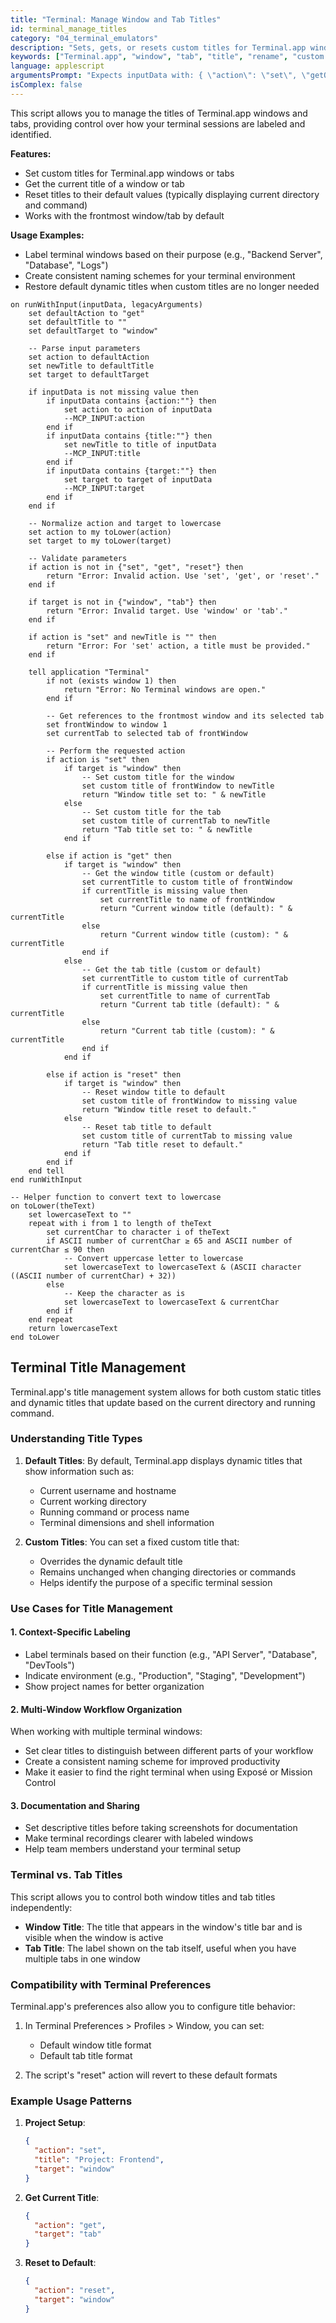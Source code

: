```yaml
---
title: "Terminal: Manage Window and Tab Titles"
id: terminal_manage_titles
category: "04_terminal_emulators"
description: "Sets, gets, or resets custom titles for Terminal.app windows and tabs."
keywords: ["Terminal.app", "window", "tab", "title", "rename", "custom title", "reset"]
language: applescript
argumentsPrompt: "Expects inputData with: { \"action\": \"set\", \"getOrReset\", \"title\": \"New title text\", \"target\": \"window\" or \"tab\" } (target defaults to \"window\" if omitted)."
isComplex: false
---
```


This script allows you to manage the titles of Terminal.app windows and tabs, providing control over how your terminal sessions are labeled and identified.

**Features:**
- Set custom titles for Terminal.app windows or tabs
- Get the current title of a window or tab
- Reset titles to their default values (typically displaying current directory and command)
- Works with the frontmost window/tab by default

**Usage Examples:**
- Label terminal windows based on their purpose (e.g., "Backend Server", "Database", "Logs")
- Create consistent naming schemes for your terminal environment
- Restore default dynamic titles when custom titles are no longer needed

```applescript
on runWithInput(inputData, legacyArguments)
    set defaultAction to "get"
    set defaultTitle to ""
    set defaultTarget to "window"
    
    -- Parse input parameters
    set action to defaultAction
    set newTitle to defaultTitle
    set target to defaultTarget
    
    if inputData is not missing value then
        if inputData contains {action:""} then
            set action to action of inputData
            --MCP_INPUT:action
        end if
        if inputData contains {title:""} then
            set newTitle to title of inputData
            --MCP_INPUT:title
        end if
        if inputData contains {target:""} then
            set target to target of inputData
            --MCP_INPUT:target
        end if
    end if
    
    -- Normalize action and target to lowercase
    set action to my toLower(action)
    set target to my toLower(target)
    
    -- Validate parameters
    if action is not in {"set", "get", "reset"} then
        return "Error: Invalid action. Use 'set', 'get', or 'reset'."
    end if
    
    if target is not in {"window", "tab"} then
        return "Error: Invalid target. Use 'window' or 'tab'."
    end if
    
    if action is "set" and newTitle is "" then
        return "Error: For 'set' action, a title must be provided."
    end if
    
    tell application "Terminal"
        if not (exists window 1) then
            return "Error: No Terminal windows are open."
        end if
        
        -- Get references to the frontmost window and its selected tab
        set frontWindow to window 1
        set currentTab to selected tab of frontWindow
        
        -- Perform the requested action
        if action is "set" then
            if target is "window" then
                -- Set custom title for the window
                set custom title of frontWindow to newTitle
                return "Window title set to: " & newTitle
            else
                -- Set custom title for the tab
                set custom title of currentTab to newTitle
                return "Tab title set to: " & newTitle
            end if
            
        else if action is "get" then
            if target is "window" then
                -- Get the window title (custom or default)
                set currentTitle to custom title of frontWindow
                if currentTitle is missing value then
                    set currentTitle to name of frontWindow
                    return "Current window title (default): " & currentTitle
                else
                    return "Current window title (custom): " & currentTitle
                end if
            else
                -- Get the tab title (custom or default)
                set currentTitle to custom title of currentTab
                if currentTitle is missing value then
                    set currentTitle to name of currentTab
                    return "Current tab title (default): " & currentTitle
                else
                    return "Current tab title (custom): " & currentTitle
                end if
            end if
            
        else if action is "reset" then
            if target is "window" then
                -- Reset window title to default
                set custom title of frontWindow to missing value
                return "Window title reset to default."
            else
                -- Reset tab title to default
                set custom title of currentTab to missing value
                return "Tab title reset to default."
            end if
        end if
    end tell
end runWithInput

-- Helper function to convert text to lowercase
on toLower(theText)
    set lowercaseText to ""
    repeat with i from 1 to length of theText
        set currentChar to character i of theText
        if ASCII number of currentChar ≥ 65 and ASCII number of currentChar ≤ 90 then
            -- Convert uppercase letter to lowercase
            set lowercaseText to lowercaseText & (ASCII character ((ASCII number of currentChar) + 32))
        else
            -- Keep the character as is
            set lowercaseText to lowercaseText & currentChar
        end if
    end repeat
    return lowercaseText
end toLower
```

## Terminal Title Management

Terminal.app's title management system allows for both custom static titles and dynamic titles that update based on the current directory and running command.

### Understanding Title Types

1. **Default Titles**: By default, Terminal.app displays dynamic titles that show information such as:
   - Current username and hostname
   - Current working directory
   - Running command or process name
   - Terminal dimensions and shell information

2. **Custom Titles**: You can set a fixed custom title that:
   - Overrides the dynamic default title
   - Remains unchanged when changing directories or commands
   - Helps identify the purpose of a specific terminal session

### Use Cases for Title Management

#### 1. Context-Specific Labeling

- Label terminals based on their function (e.g., "API Server", "Database", "DevTools")
- Indicate environment (e.g., "Production", "Staging", "Development")
- Show project names for better organization

#### 2. Multi-Window Workflow Organization

When working with multiple terminal windows:
- Set clear titles to distinguish between different parts of your workflow
- Create a consistent naming scheme for improved productivity
- Make it easier to find the right terminal when using Exposé or Mission Control

#### 3. Documentation and Sharing

- Set descriptive titles before taking screenshots for documentation
- Make terminal recordings clearer with labeled windows
- Help team members understand your terminal setup

### Terminal vs. Tab Titles

This script allows you to control both window titles and tab titles independently:

- **Window Title**: The title that appears in the window's title bar and is visible when the window is active
- **Tab Title**: The label shown on the tab itself, useful when you have multiple tabs in one window

### Compatibility with Terminal Preferences

Terminal.app's preferences also allow you to configure title behavior:

1. In Terminal Preferences > Profiles > Window, you can set:
   - Default window title format
   - Default tab title format

2. The script's "reset" action will revert to these default formats

### Example Usage Patterns

1. **Project Setup**:
   ```json
   {
     "action": "set",
     "title": "Project: Frontend",
     "target": "window"
   }
   ```

2. **Get Current Title**:
   ```json
   {
     "action": "get",
     "target": "tab"
   }
   ```

3. **Reset to Default**:
   ```json
   {
     "action": "reset",
     "target": "window"
   }
   ```